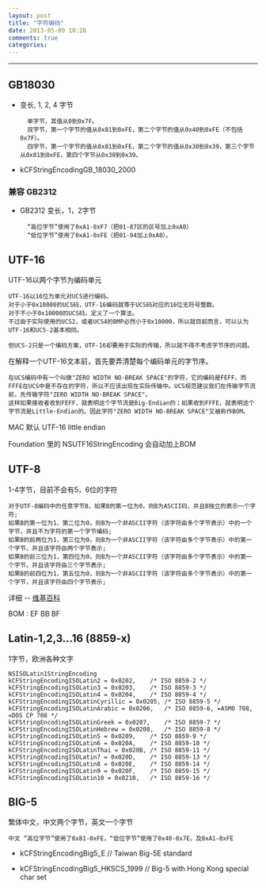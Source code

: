 ```yaml
---
layout: post
title: "字符编码"
date: 2013-05-09 10:28
comments: true
categories: 
---
```


***

## GB18030
* 变长, 1, 2, 4 字节
		
		单字节，其值从0到0x7F。
		双字节，第一个字节的值从0x81到0xFE，第二个字节的值从0x40到0xFE（不包括0x7F）。
		四字节，第一个字节的值从0x81到0xFE，第二个字节的值从0x30到0x39，第三个字节从0x81到0xFE，第四个字节从0x30到0x39。
		
* kCFStringEncodingGB_18030_2000
		
### 兼容 GB2312
* GB2312 变长，1，2字节

		“高位字节”使用了0xA1-0xF7（把01-87区的区号加上0xA0）
		“低位字节”使用了0xA1-0xFE（把01-94加上0xA0）。
		
## UTF-16

UTF-16以两个字节为编码单元

	UTF-16以16位为单元对UCS进行编码。
	对于小于0x10000的UCS码，UTF-16编码就等于UCS码对应的16位无符号整数。
	对于不小于0x10000的UCS码，定义了一个算法。
	不过由于实际使用的UCS2，或者UCS4的BMP必然小于0x10000，所以就目前而言，可以认为UTF-16和UCS-2基本相同。
	
	但UCS-2只是一个编码方案，UTF-16却要用于实际的传输，所以就不得不考虑字节序的问题。
	
在解释一个UTF-16文本前，首先要弄清楚每个编码单元的字节序。
	
	在UCS编码中有一个叫做"ZERO WIDTH NO-BREAK SPACE"的字符，它的编码是FEFF。而FFFE在UCS中是不存在的字符，所以不应该出现在实际传输中。UCS规范建议我们在传输字节流前，先传输字符"ZERO WIDTH NO-BREAK SPACE"。 
	这样如果接收者收到FEFF，就表明这个字节流是Big-Endian的；如果收到FFFE，就表明这个字节流是Little-Endian的。因此字符"ZERO WIDTH NO-BREAK SPACE"又被称作BOM。 
	
MAC 默认 UTF-16 little endian

Foundation 里的 NSUTF16StringEncoding 会自动加上BOM
	
## UTF-8

1-4字节，目前不会有5，6位的字符

	对于UTF-8编码中的任意字节B，如果B的第一位为0，则B为ASCII码，并且B独立的表示一个字符;
	如果B的第一位为1，第二位为0，则B为一个非ASCII字符（该字符由多个字节表示）中的一个字节，并且不为字符的第一个字节编码;
	如果B的前两位为1，第三位为0，则B为一个非ASCII字符（该字符由多个字节表示）中的第一个字节，并且该字符由两个字节表示;
	如果B的前三位为1，第四位为0，则B为一个非ASCII字符（该字符由多个字节表示）中的第一个字节，并且该字符由三个字节表示;
	如果B的前四位为1，第五位为0，则B为一个非ASCII字符（该字符由多个字节表示）中的第一个字节，并且该字符由四个字节表示;
	
详细 -- [维基百科](http://zh.wikipedia.org/wiki/UTF-8)

BOM : EF BB BF

## Latin-1,2,3…16 (8859-x)

1字节，欧洲各种文字

	NSISOLatin1StringEncoding
    kCFStringEncodingISOLatin2 = 0x0202,	/* ISO 8859-2 */
    kCFStringEncodingISOLatin3 = 0x0203,	/* ISO 8859-3 */
    kCFStringEncodingISOLatin4 = 0x0204,	/* ISO 8859-4 */
    kCFStringEncodingISOLatinCyrillic = 0x0205,	/* ISO 8859-5 */
    kCFStringEncodingISOLatinArabic = 0x0206,	/* ISO 8859-6, =ASMO 708, =DOS CP 708 */
    kCFStringEncodingISOLatinGreek = 0x0207,	/* ISO 8859-7 */
    kCFStringEncodingISOLatinHebrew = 0x0208,	/* ISO 8859-8 */
    kCFStringEncodingISOLatin5 = 0x0209,	/* ISO 8859-9 */
    kCFStringEncodingISOLatin6 = 0x020A,	/* ISO 8859-10 */
    kCFStringEncodingISOLatinThai = 0x020B,	/* ISO 8859-11 */
    kCFStringEncodingISOLatin7 = 0x020D,	/* ISO 8859-13 */
    kCFStringEncodingISOLatin8 = 0x020E,	/* ISO 8859-14 */
    kCFStringEncodingISOLatin9 = 0x020F,	/* ISO 8859-15 */
    kCFStringEncodingISOLatin10 = 0x0210,	/* ISO 8859-16 */

## BIG-5

繁体中文，中文两个字节，英文一个字节

	中文 “高位字节”使用了0x81-0xFE，“低位字节”使用了0x40-0x7E，及0xA1-0xFE
	
* kCFStringEncodingBig5_E    // Taiwan Big-5E standard

* kCFStringEncodingBig5_HKSCS_1999 // Big-5 with Hong Kong special char set
